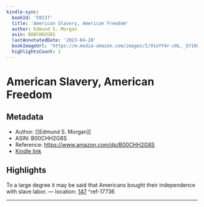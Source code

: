 ```yaml
---
kindle-sync:
  bookId: '59137'
  title: 'American Slavery, American Freedom'
  author: Edmund S. Morgan
  asin: B00CHH2G8S
  lastAnnotatedDate: '2023-04-28'
  bookImageUrl: 'https://m.media-amazon.com/images/I/91eYY4r-cHL._SY160.jpg'
  highlightsCount: 1
---
```

# American Slavery, American Freedom
## Metadata
* Author: [[Edmund S. Morgan]]
* ASIN: B00CHH2G8S
* Reference: https://www.amazon.com/dp/B00CHH2G8S
* [Kindle link](kindle://book?action=open&asin=B00CHH2G8S)

## Highlights
To a large degree it may be said that Americans bought their independence with slave labor. — location: [147](kindle://book?action=open&asin=B00CHH2G8S&location=147) ^ref-17736

---
